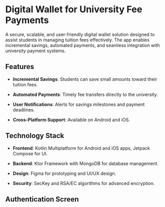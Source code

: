 Digital Wallet for University Fee Payments
==========================================

A secure, scalable, and user-friendly digital wallet solution designed to assist students in managing tuition fees effectively. The app enables incremental savings, automated payments, and seamless integration with university payment systems.

Features
--------

*   **Incremental Savings**: Students can save small amounts toward their tuition fees.

*   **Automated Payments**: Timely fee transfers directly to the university.

*   **User Notifications**: Alerts for savings milestones and payment deadlines.

*   **Cross-Platform Support**: Available on Android and iOS.


**Technology Stack**
--------------------

*   **Frontend**: Kotlin Multiplatform for Android and iOS apps, Jetpack Compose for UI.

*   **Backend**: Ktor Framework with MongoDB for database management.

*   **Design**: Figma for prototyping and UI/UX design.

*   **Security**: SecKey and RSA/EC algorithms for advanced encryption.


**Authentication Screen**
---------------

[//]: # (<img src="/screenshots/signup.png" width="500" height="500" alt="signup"/>)

[//]: # (<img src="/screenshots/otp.png" width="500" height="500" alt="Otp"/>)

[//]: # (<img src="/screenshots/login.png" width="500" height="500" alt="Login"/>)

